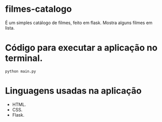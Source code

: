 # filmes-catalogo
 É um simples catálogo de filmes, feito em flask. Mostra alguns filmes em lista.
 
# Código para executar a aplicação no terminal.
 ```
python main.py
```
# Linguagens usadas na aplicação
* HTML.
* CSS.
* Flask.

